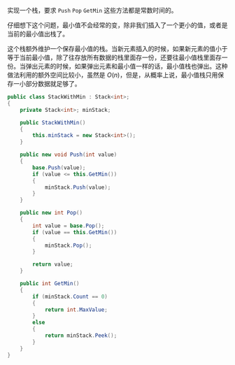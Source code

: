 实现一个栈，要求 `Push` `Pop` `GetMin` 这些方法都是常数时间的。

仔细想下这个问题，最小值不会经常的变，除非我们插入了一个更小的值，或者是当前的最小值出栈了。

这个栈额外维护一个保存最小值的栈。当新元素插入的时候，如果新元素的值小于等于当前最小值，除了往存放所有数据的栈里面存一份，还要往最小值栈里面存一份。当弹出元素的时候，如果弹出元素和最小值一样的话，最小值栈也弹出。这种做法利用的额外空间比较小，虽然是 $O(n)$，但是，从概率上说，最小值栈只用保存一小部分数据就足够了。

``` csharp
public class StackWithMin : Stack<int>;
{
    private Stack<int>; minStack;

    public StackWithMin()
    {
        this.minStack = new Stack<int>();
    }

    public new void Push(int value)
    {
        base.Push(value);
        if (value <= this.GetMin())
        {
            minStack.Push(value);
        }
    }

    public new int Pop()
    {
        int value = base.Pop();
        if (value == this.GetMin())
        {
            minStack.Pop();
        }

        return value;
    }

    public int GetMin()
    {
        if (minStack.Count == 0)
        {
            return int.MaxValue;
        }
        else
        {
            return minStack.Peek();
        }
    }
}
```
